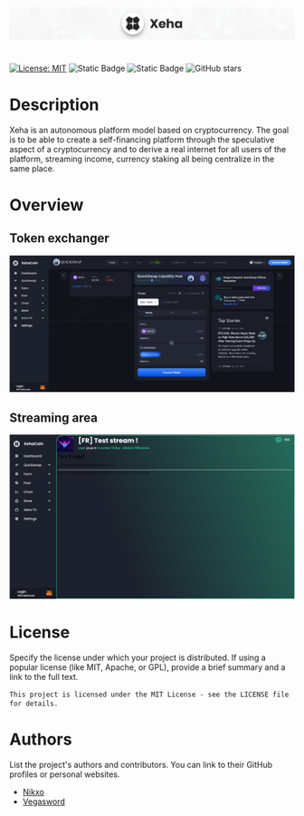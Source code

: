 ![Image de démonstration](https://raw.githubusercontent.com/nikxo/Xeha/main/Page_html/icon/rdm/xeha.png)

#

[![License: MIT](https://img.shields.io/badge/License-MIT-yellow.svg)](https://opensource.org/licenses/MIT)
![Static Badge](https://img.shields.io/badge/Nginx-1.7.11.3-green:badgeContent)
![Static Badge](https://img.shields.io/badge/Docker-17.06.0+-blue:badgeContent)
![GitHub stars](https://img.shields.io/github/stars/nikxo/Xeha)

# Description

Xeha is an autonomous platform model based on cryptocurrency. The goal is to be able to create a self-financing platform through the speculative aspect of a cryptocurrency and to derive a real internet for all users of the platform, streaming income, currency staking all being centralize in the same place.

# Overview

## Token exchanger

![Image de démonstration](https://raw.githubusercontent.com/nikxo/Xeha/main/Page_html/icon/rdm/exchanger.png)

## Streaming area

![Image de démonstration](https://raw.githubusercontent.com/nikxo/Xeha/main/Page_html/icon/rdm/stream.png)

# License

Specify the license under which your project is distributed. If using a popular license (like MIT, Apache, or GPL), provide a brief summary and a link to the full text.

```text
This project is licensed under the MIT License - see the LICENSE file for details.
```

# Authors

List the project's authors and contributors. You can link to their GitHub profiles or personal websites.

- [Nikxo](https://github.com/nikxo)
- [Vegasword](https://github.com/vegasword)
